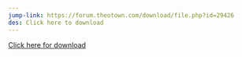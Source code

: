 ```yaml
---
jump-link: https://forum.theotown.com/download/file.php?id=29426
des: Click here to download
---
```


[Click here for download](https://forum.theotown.com/download/file.php?id=29426)
